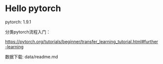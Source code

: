 # Hello pytorch

pytorch: 1.9.1

分类pytorch流程入门：

https://pytorch.org/tutorials/beginner/transfer_learning_tutorial.html#further-learning

数据下载: data/readme.md

